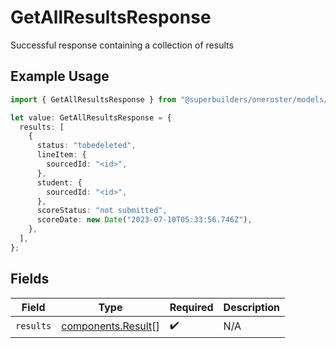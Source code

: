 # GetAllResultsResponse

Successful response containing a collection of results

## Example Usage

```typescript
import { GetAllResultsResponse } from "@superbuilders/oneroster/models/operations";

let value: GetAllResultsResponse = {
  results: [
    {
      status: "tobedeleted",
      lineItem: {
        sourcedId: "<id>",
      },
      student: {
        sourcedId: "<id>",
      },
      scoreStatus: "not submitted",
      scoreDate: new Date("2023-07-10T05:33:56.746Z"),
    },
  ],
};
```

## Fields

| Field                                                    | Type                                                     | Required                                                 | Description                                              |
| -------------------------------------------------------- | -------------------------------------------------------- | -------------------------------------------------------- | -------------------------------------------------------- |
| `results`                                                | [components.Result](../../models/components/result.md)[] | :heavy_check_mark:                                       | N/A                                                      |